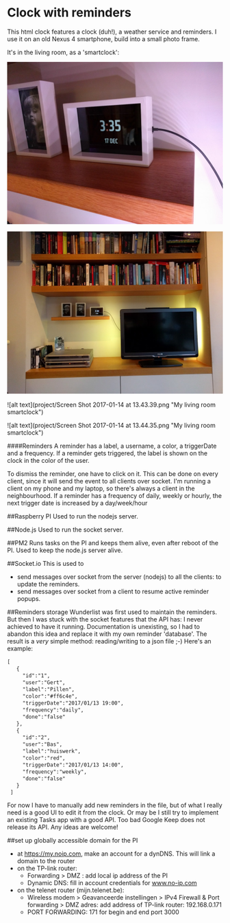 # Clock with reminders


This html clock features a clock (duh!), a weather service and reminders.
I use it on an old Nexus 4 smartphone, build into a small photo frame.

It's in the living room, as a 'smartclock':


![alt text](project/IMG_20161217_153528.jpg	 "My living room smartclock")

![alt text](project/IMG_20161217_153426.jpg	 "My living room smartclock")

![alt text](project/Screen Shot 2017-01-14 at 13.43.39.png	 "My living room smartclock")

![alt text](project/Screen Shot 2017-01-14 at 13.44.35.png	 "My living room smartclock")


####Reminders
A reminder has a label, a username, a color, a triggerDate and a frequency.
If a reminder gets triggered, the label is shown on the clock in the color of the user.

To dismiss the reminder, one have to click on it. This can be done on every client, since it will send the event to all clients over socket.
I'm running a client on my phone and my laptop, so there's always a client in the neighbourhood.
If a reminder has a frequency of daily, weekly or hourly, the next trigger date is increased by a day/week/hour

##Raspberry PI
Used to run the nodejs server.

##Node.js
Used to run the socket server.

##PM2
Runs tasks on the PI and keeps them alive, even after reboot of the PI.
Used to keep the node.js server alive.

##Socket.io
This is used to
- send messages over socket from the server (nodejs) to all the clients: to update the reminders.
- send messages over socket from a client to resume active reminder popups.

##Reminders storage
Wunderlist was first used to maintain the reminders.
But then I was stuck with the socket features that the API has: I never achieved to have it running. Documentation is unexisting, so I had to abandon this idea and replace it with my own reminder 'database'.
The result is a *very* simple method: reading/writing to a json file ;-)
Here's an example:
```
[
   {
     "id":"1",
     "user":"Gert",
     "label":"Pillen",
     "color":"#ff6c4e",
     "triggerDate":"2017/01/13 19:00",
     "frequency":"daily",
     "done":"false"
   },
   {
     "id":"2",
     "user":"Bas",
     "label":"huiswerk",
     "color":"red",
     "triggerDate":"2017/01/13 14:00",
     "frequency":"weekly",
     "done":"false"
   }
 ]
 ```
For now I have to manually add new reminders in the file, but of what I really need is a good UI to edit it from the clock.
Or may be I still try to implement an existing Tasks app with a good API. Too bad Google Keep does not release its API.
Any ideas are welcome!

##set up globally accessible domain for the PI
- at https://my.noip.com, make an account for a dynDNS. This will link a domain to the router
- on the TP-link router:
  * Forwarding > DMZ : add local ip address of the PI
  * Dynamic DNS: fill in account credentials for www.no-ip.com
- on the telenet router (mijn.telenet.be):
  * Wireless modem > Geavanceerde instellingen > IPv4 Firewall & Port forwarding > DMZ adres: add address of TP-link router: 192.168.0.171
  * PORT FORWARDING: 171 for begin and end port 3000


